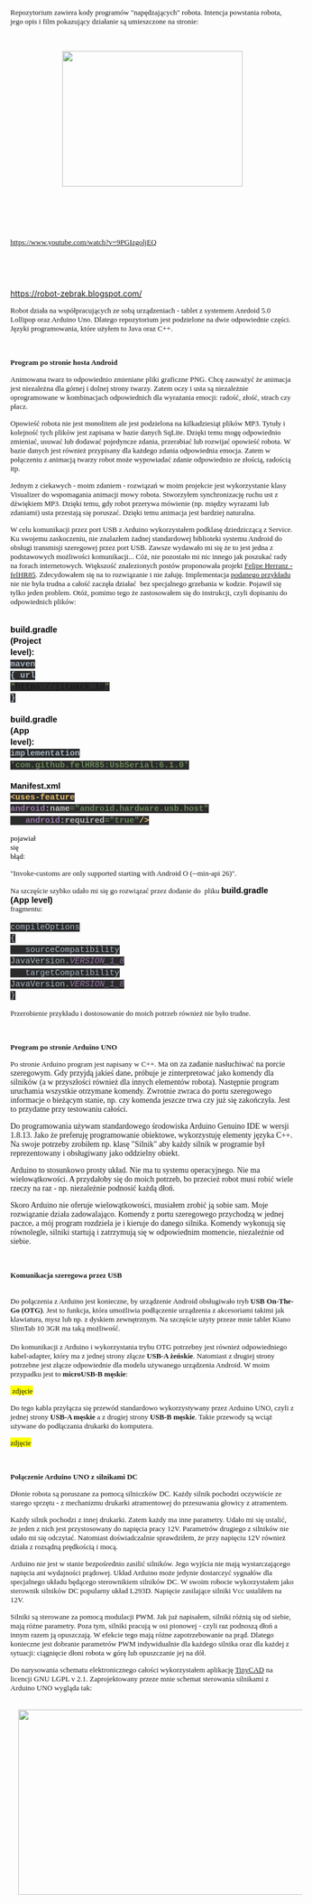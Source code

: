 <span style="font-size: small;"><span style="font-family: verdana;">Repozytorium zawiera kody programów "napędzających" robota. Intencja powstania robota, jego opis i film pokazujący działanie są umieszczone na stronie:</span></span><p><span style="font-size: small;"><span style="font-family: verdana;"></span></span></p><p><span style="font-size: small;"><span style="font-family: verdana;">&nbsp; <br /></span></span></p><div class="separator" style="clear: both; text-align: center;"><span style="font-size: small;"><span style="font-family: verdana;"><a href="https://robot-zebrak.blogspot.com/" imageanchor="1" style="margin-left: 1em; margin-right: 1em;"><img border="0" data-original-height="1536" data-original-width="2048" height="240" src="https://blogger.googleusercontent.com/img/a/AVvXsEjsbMcAwKp-513v_3jvkKBbxysporf1HN1fx3RW6AOC2ydwHPP_JgA6lfq-LmsCXXFNuQ3c-xdx1Mw8KCYWYmCgwt1H1dJalQ8oB6VTrE3-VkUjHuO9xZyh68fP2ELqmXlQqlgqot2PMjJdk9vtTLwBRvFgBp95t3heN_Homglp1eYxgJOAJlYD6Ijs=s320" width="320" /></a></span></span></div><span style="font-size: small;"><span style="font-family: verdana;"><br /></span></span><p></p><p><span style="font-size: small;"><span style="font-family: verdana;">&nbsp;</span></span></p><br /><p><span style="font-size: small;"><span style="font-family: verdana;">https://www.youtube.com/watch?v=9PGIzgoljEQ</span></span></p><p><span style="font-size: small;"><span style="font-family: verdana;">&nbsp;<br /></span></span></p><p><span style="font-size: small;"><span style="font-family: verdana;">&nbsp;</span></span></p><p><a href="https://robot-zebrak.blogspot.com/"><span style="font-size: small;"><span style="font-family: verdana;">https://robot-zebrak.blogspot.com/</span></span></a></p><p><span style="font-size: small;"></span></p><p><span style="font-size: small;"></span></p><p><span style="font-size: small;"></span></p><p><span style="font-size: small;"></span></p><p><span style="font-size: small;"><span style="font-family: verdana;"></span></span></p><p><span style="font-size: small;"></span></p><p><span style="font-size: small;"></span></p><p><span style="font-size: small;"><span style="font-family: verdana;"></span></span></p><p><span style="font-size: small;"><span style="font-family: verdana;">Robot działa na współpracujących ze sobą urządzeniach - tablet z systemem Anrdoid 5.0 Lollipop oraz Arduino Uno. Dlatego repozytorium jest podzielone na dwie odpowiednie części. Języki programowania, które użyłem to Java oraz C++.<br /></span></span></p><p><span style="font-size: small;"><span style="font-family: verdana;"><b>&nbsp;</b></span></span></p><p><span style="font-size: small;"><span style="font-family: verdana;"><b>Program po stronie hosta Android</b><br /></span></span></p><p><span style="font-size: small;"><span style="font-family: verdana;"><span style="font-size: small;"><span style="font-family: verdana;">Animowana
 twarz to odpowiednio zmieniane pliki graficzne PNG. Chcę zauważyć że 
animacja jest niezależna dla górnej i dolnej strony twarzy. Zatem oczy i
 usta są niezależnie oprogramowane w kombinacjach odpowiednich dla 
wyrażania emocji: radość, złość, strach czy płacz.</span></span></span></span></p><p><span style="font-size: small;"><span style="font-family: verdana;"><span style="font-size: small;"><span style="font-family: verdana;">Opowieść
 robota nie jest monolitem ale jest podzielona na kilkadziesiąt plików 
MP3. Tytuły i kolejność tych plików jest zapisana w bazie danych SqLite.
 Dzięki temu mogę odpowiednio zmieniać, usuwać lub dodawać pojedyncze 
zdania, przerabiać lub rozwijać opowieść robota. W bazie danych jest 
również przypisany dla każdego zdania odpowiednia emocja. Zatem w 
połączeniu z animacją twarzy robot może wypowiadać zdanie odpowiednio ze
 złością, radością itp.<br /></span></span></span></span></p><p><span style="font-size: small;"><span style="font-family: verdana;"><span style="font-size: small;"><span style="font-family: verdana;"><span style="font-size: small;"><span style="font-family: verdana;"><span style="font-size: small;"><span style="font-family: verdana;">Jednym z ciekawych - moim zdaniem - rozwiązań w moim projekcie jest wykorzystanie klasy
 Visualizer do wspomagania animacji mowy robota. Stworzyłem synchronizację
ruchu ust z dźwiękiem MP3. Dzięki temu, gdy robot przerywa mówienie (np. 
między wyrazami lub zdaniami) usta przestają się poruszać. Dzięki temu animacja jest bardziej naturalna.</span></span></span></span></span></span> </span></span></p><p><span style="font-size: small;"><span style="font-family: verdana;"><span style="font-size: small;"><span style="font-family: verdana;">W celu komunikacji przez port USB z Arduino wykorzystałem podklasę dziedziczącą z S</span></span></span></span><span style="font-size: small;"><span style="font-family: verdana;"><span style="font-size: small;"><span style="font-family: verdana;"><span style="font-size: small;"><span style="font-family: verdana;"><span style="font-size: small;"><span style="font-family: verdana;">ervice</span></span></span></span>. </span></span>Ku
 swojemu zaskoczeniu, nie znalazłem żadnej standardowej biblioteki 
systemu Android do obsługi transmisji szeregowej przez port USB. Zawsze 
wydawało mi się że to jest jedna z podstawowych możliwości 
komunikacji... Cóż, nie pozostało mi nic innego jak poszukać rady na 
forach internetowych. Większość znalezionych postów proponowała projekt <a href="https://github.com/felHR85/UsbSerial" target="_blank">Felipe Herranz - felHR85</a>. Zdecydowałem się na to rozwiązanie i nie żałuję. Implementacja <a href="https://github.com/felHR85/UsbSerial/tree/master/example" target="_blank">podanego przykładu</a>
 nie nie była trudna a całość zaczęła działać&nbsp; bez specjalnego grzebania
 w kodzie. Pojawił się tylko jeden problem. Otóż, pomimo tego że 
zastosowałem się do instrukcji, czyli dopisaniu do odpowiednich plików:<br /></span></span></p><br /><p dir="ltr" style="line-height: 1.38; margin-bottom: 0pt; margin-top: 0pt;"><span style="background-color: transparent; color: black; font-family: Arial; font-size: 11pt; font-style: normal; font-variant: normal; font-weight: 700; text-decoration: none; vertical-align: baseline; white-space: pre;">build.gradle (Project level):</span></p><p dir="ltr" style="line-height: 1.38; margin-bottom: 0pt; margin-top: 0pt;"><span style="background-color: #2b2b2b; color: #a9b7c6; font-family: 'Courier New'; font-size: 11pt; font-style: normal; font-variant: normal; font-weight: 700; text-decoration: none; vertical-align: baseline; white-space: pre;">maven { url </span><span style="background-color: #2b2b2b; color: #6a8759; font-family: 'Courier New'; font-size: 11pt; font-style: normal; font-variant: normal; font-weight: 700; text-decoration: none; vertical-align: baseline; white-space: pre;">"https://jitpack.io" </span><span style="background-color: #2b2b2b; color: #a9b7c6; font-family: 'Courier New'; font-size: 11pt; font-style: normal; font-variant: normal; font-weight: 700; text-decoration: none; vertical-align: baseline; white-space: pre;">}</span></p><br /><p dir="ltr" style="line-height: 1.38; margin-bottom: 0pt; margin-top: 0pt;"><span style="background-color: transparent; color: black; font-family: Arial; font-size: 11pt; font-style: normal; font-variant: normal; font-weight: 700; text-decoration: none; vertical-align: baseline; white-space: pre;">build.gradle (App level):</span></p><p dir="ltr" style="line-height: 1.38; margin-bottom: 0pt; margin-top: 0pt;"><span style="background-color: #2b2b2b; color: #a9b7c6; font-family: 'Courier New'; font-size: 11pt; font-style: normal; font-variant: normal; font-weight: 700; text-decoration: none; vertical-align: baseline; white-space: pre;">implementation </span><span style="background-color: #2b2b2b; color: #6a8759; font-family: 'Courier New'; font-size: 11pt; font-style: normal; font-variant: normal; font-weight: 700; text-decoration: none; vertical-align: baseline; white-space: pre;">'com.github.felHR85:UsbSerial:6.1.0'</span></p><br /><p dir="ltr" style="line-height: 1.38; margin-bottom: 0pt; margin-top: 0pt;"><span style="background-color: transparent; color: black; font-family: Arial; font-size: 11pt; font-style: normal; font-variant: normal; font-weight: 700; text-decoration: none; vertical-align: baseline; white-space: pre;">Manifest.xml</span></p><p dir="ltr" style="line-height: 1.38; margin-bottom: 0pt; margin-top: 0pt;"><span style="background-color: #2b2b2b; color: #e8bf6a; font-family: 'Courier New'; font-size: 11pt; font-style: normal; font-variant: normal; font-weight: 700; text-decoration: none; vertical-align: baseline; white-space: pre;">&lt;uses-feature </span><span style="background-color: #2b2b2b; color: #9876aa; font-family: 'Courier New'; font-size: 11pt; font-style: normal; font-variant: normal; font-weight: 700; text-decoration: none; vertical-align: baseline; white-space: pre;">android</span><span style="background-color: #2b2b2b; color: #bababa; font-family: 'Courier New'; font-size: 11pt; font-style: normal; font-variant: normal; font-weight: 700; text-decoration: none; vertical-align: baseline; white-space: pre;">:name</span><span style="background-color: #2b2b2b; color: #6a8759; font-family: 'Courier New'; font-size: 11pt; font-style: normal; font-variant: normal; font-weight: 700; text-decoration: none; vertical-align: baseline; white-space: pre;">="android.hardware.usb.host"</span></p><p dir="ltr" style="line-height: 1.38; margin-bottom: 0pt; margin-top: 0pt;"><span style="background-color: #2b2b2b; color: #6a8759; font-family: 'Courier New'; font-size: 11pt; font-style: normal; font-variant: normal; font-weight: 700; text-decoration: none; vertical-align: baseline; white-space: pre;">&nbsp;&nbsp;&nbsp;</span><span style="background-color: #2b2b2b; color: #9876aa; font-family: 'Courier New'; font-size: 11pt; font-style: normal; font-variant: normal; font-weight: 700; text-decoration: none; vertical-align: baseline; white-space: pre;">android</span><span style="background-color: #2b2b2b; color: #bababa; font-family: 'Courier New'; font-size: 11pt; font-style: normal; font-variant: normal; font-weight: 700; text-decoration: none; vertical-align: baseline; white-space: pre;">:required</span><span style="background-color: #2b2b2b; color: #6a8759; font-family: 'Courier New'; font-size: 11pt; font-style: normal; font-variant: normal; font-weight: 700; text-decoration: none; vertical-align: baseline; white-space: pre;">="true"</span><span style="background-color: #2b2b2b; color: #e8bf6a; font-family: 'Courier New'; font-size: 11pt; font-style: normal; font-variant: normal; font-weight: 700; text-decoration: none; vertical-align: baseline; white-space: pre;">/&gt;</span></p><p><span style="background-color: transparent; color: black; font-family: Arial; font-size: 11pt; font-style: normal; font-variant: normal; font-weight: 400; text-decoration: none; vertical-align: baseline; white-space: pre;"><span style="font-size: small;"><span style="font-family: verdana;"><span style="font-size: small;"><span style="font-family: verdana;">pojawiał się błąd:&nbsp;</span></span></span></span></span></p><p><span style="font-size: small;"><span style="font-family: verdana;">"Invoke-customs are only supported starting with Android O (--min-api 26)".&nbsp;</span></span></p><p><span style="font-size: small;"><span style="font-family: verdana;">Na szczęście szybko udało mi się go rozwiązać przez dodanie do&nbsp; pliku</span></span><span style="background-color: transparent; color: black; font-family: Arial; font-size: 11pt; font-style: normal; font-variant: normal; font-weight: 400; text-decoration: none; vertical-align: baseline; white-space: pre;"><span style="font-size: small;"><span style="font-family: verdana;">&nbsp;</span></span></span><span style="background-color: transparent; color: black; font-family: Arial; font-size: 11pt; font-style: normal; font-variant: normal; font-weight: 700; text-decoration: none; vertical-align: baseline; white-space: pre;">build.gradle (App level) </span><span style="font-size: small;"><span style="font-family: verdana;">fragmentu:</span></span></p><p dir="ltr" style="line-height: 1.38; margin-bottom: 0pt; margin-top: 0pt;"><span style="background-color: #2b2b2b; color: #a9b7c6; font-family: 'Courier New'; font-size: 11pt; font-style: normal; font-variant: normal; font-weight: 400; text-decoration: none; vertical-align: baseline; white-space: pre;">compileOptions {</span></p><p dir="ltr" style="line-height: 1.38; margin-bottom: 0pt; margin-top: 0pt;"><span style="background-color: #2b2b2b; color: #a9b7c6; font-family: 'Courier New'; font-size: 11pt; font-style: normal; font-variant: normal; font-weight: 400; text-decoration: none; vertical-align: baseline; white-space: pre;">&nbsp;&nbsp;&nbsp;sourceCompatibility JavaVersion.</span><span style="background-color: #2b2b2b; color: #9876aa; font-family: 'Courier New'; font-size: 11pt; font-style: italic; font-variant: normal; font-weight: 400; text-decoration: none; vertical-align: baseline; white-space: pre;">VERSION_1_8</span></p><p dir="ltr" style="line-height: 1.38; margin-bottom: 0pt; margin-top: 0pt;"><span style="background-color: #2b2b2b; color: #9876aa; font-family: 'Courier New'; font-size: 11pt; font-style: italic; font-variant: normal; font-weight: 400; text-decoration: none; vertical-align: baseline; white-space: pre;">&nbsp;&nbsp;&nbsp;</span><span style="background-color: #2b2b2b; color: #a9b7c6; font-family: 'Courier New'; font-size: 11pt; font-style: normal; font-variant: normal; font-weight: 400; text-decoration: none; vertical-align: baseline; white-space: pre;">targetCompatibility JavaVersion.</span><span style="background-color: #2b2b2b; color: #9876aa; font-family: 'Courier New'; font-size: 11pt; font-style: italic; font-variant: normal; font-weight: 400; text-decoration: none; vertical-align: baseline; white-space: pre;">VERSION_1_8</span></p><p dir="ltr" style="line-height: 1.38; margin-bottom: 0pt; margin-top: 0pt;"><span style="background-color: #2b2b2b; color: #a9b7c6; font-family: 'Courier New'; font-size: 11pt; font-style: normal; font-variant: normal; font-weight: 400; text-decoration: none; vertical-align: baseline; white-space: pre;">}</span></p><p><span style="font-size: small;"><span style="font-family: verdana;">Przerobienie przykładu i dostosowanie do moich potrzeb również nie było trudne.</span></span></p><p><span style="font-size: small;"><span style="font-family: verdana;">&nbsp;</span></span></p><p><b><span style="font-size: small;"><span style="font-family: verdana;">Program po stronie Arduino UNO</span></span></b></p><p><span style="font-family: verdana;"><span style="font-size: small;"><span style="font-family: verdana;"><span style="background-color: #fcff01;"><span style="background-color: white;"><span style="font-size: small;"><span style="font-family: verdana;">Po
 stronie Arduino program jest napisany w C++. </span></span></span></span></span></span><span style="font-size: small;">M</span>a
 on za zadanie nasłuchiwać na porcie szeregowym. Gdy przyjdą jakieś 
dane, próbuje je zinterpretować jako komendy dla silników (a w 
przyszłości również dla innych elementów robota). Następnie program 
uruchamia wszystkie otrzymane komendy. Zwrotnie zwraca do portu 
szeregowego informacje o bieżącym stanie, np. czy komenda jeszcze trwa 
czy już się zakończyła. Jest to przydatne przy testowaniu całości.&nbsp; <br /></span></p><p><span style="font-family: verdana;"><span style="font-family: verdana;">Do
 programowania używam standardowego środowiska Arduino Genuino IDE w 
wersji 1.8.13. Jako że preferuję programowanie obiektowe, </span></span><span style="font-family: verdana;"><span style="font-family: verdana;"><span style="font-family: verdana;"><span style="font-family: verdana;">wykorzystuję elementy języka C++. Na swoje potrzeby </span></span>zrobiłem np. klasę 
"Silnik" aby każdy silnik w programie był reprezentowany i obsługiwany 
jako oddzielny obiekt.</span> <br /></span></p><p><span style="font-family: verdana;">Arduino
 to stosunkowo prosty układ. Nie ma tu systemu operacyjnego. Nie ma 
wielowątkowości. A przydałoby się do moich potrzeb, bo przecież robot 
musi robić wiele rzeczy na raz - np. niezależnie podnosić każdą dłoń.&nbsp;</span></p><p><span style="font-family: verdana;">Skoro
 Arduino nie oferuje wielowątkowości, musiałem zrobić ją sobie sam. Moje
 rozwiązanie działa zadowalająco. Komendy z portu szeregowego przychodzą
 w jednej paczce, a mój program rozdziela je i kieruje do danego 
silnika. Komendy wykonują się równolegle, silniki startują i zatrzymują 
się w odpowiednim momencie, niezależnie od siebie.</span></p><p><span style="font-size: small;"><span style="font-family: verdana;"><br /></span></span></p><p><b><span style="font-size: small;"><span style="font-family: verdana;">Komunikacja szeregowa przez USB</span></span></b></p><p><span style="font-size: small;"><span style="font-family: verdana;"><br />Do połączenia z Arduino jest konieczne, by urządzenie Android obsługiwało tryb </span></span><span style="font-size: small;"><span style="font-family: verdana;"><b><span style="font-size: small;"><span style="font-family: verdana;">USB On-The-Go (OTG)</span></span></b>. Jest</span></span><span style="font-size: small;"><span style="font-family: verdana;"> to funkcja, która 
umożliwia podłączenie urządzenia z akcesoriami takimi jak klawiatura, 
mysz lub np. z dyskiem zewnętrznym. Na szczęście użyty przeze mnie tablet Kiano SlimTab 10 3GR ma taką możliwość. <span style="background-color: #fcff01;"></span><br /></span></span><br /><span style="font-size: small;"><span style="font-family: verdana;"><span style="font-size: small;"><span style="font-family: verdana;">Do komunikacji z Arduino i wykorzystania trybu OTG potrzebny jest również 
odpowiedniego kabel-adapter, który ma z jednej strony złącze <b>USB-A żeńskie</b>. Natomiast z drugiej strony potrzebne jest złącze odpowiednie dla modelu używanego urządzenia Android. W moim przypadku jest to <b>microUSB-B męskie</b>: <br /></span></span></span></span></p><p><span style="background-color: #fcff01;"><span style="font-size: small;"><span style="font-family: verdana;">&nbsp;zdjęcie</span></span></span></p><p><span style="font-size: small;"><span style="font-family: verdana;">Do tego kabla przyłącza się przewód standardowo wykorzystywany przez Arduino UNO, czyli z jednej strony <b>USB-A męskie</b> a z drugiej strony <b>USB-B męskie</b>. Takie przewody są wciąż używane do podłączania drukarki do komputera.<br /></span></span></p><p><span style="background-color: #fcff01;"><span style="font-size: small;"><span style="font-family: verdana;">zdjęcie</span></span></span></p><p><span style="font-size: small;"><span style="font-family: verdana;"></span></span></p><p><span style="font-size: small;"><span style="font-family: verdana;"></span></span></p><p><span style="font-size: small;"><span style="font-family: verdana;"></span></span></p><p><span style="font-size: small;"><span style="font-family: verdana;"></span></span></p><p><span style="font-size: small;"><span style="font-family: verdana;"><br /></span></span></p><p><b><span style="font-size: small;"><span style="font-family: verdana;">Połączenie Arduino UNO z silnikami DC<br /></span></span></b></p><p><span style="font-family: verdana;"><span style="font-size: small;"><span style="font-family: verdana;"><span style="background-color: #fcff01;"><span style="background-color: white;"><span style="font-size: small;"><span style="font-family: verdana;"></span></span></span></span></span></span></span></p><p></p><p><span style="font-size: small;"><span style="font-family: verdana;"><span style="background-color: #fcff01;"><span style="background-color: white;">Dłonie robota są poruszane za pomocą silniczków DC. Każdy silnik pochodzi oczywiście ze starego sprzętu - z mechanizmu drukarki atramentowej do przesuwania głowicy z atramentem.</span></span></span></span></p><p><span style="font-size: small;"><span style="font-family: verdana;"><span style="background-color: #fcff01;"><span style="background-color: white;">Każdy silnik pochodzi z innej drukarki. Zatem każdy ma inne parametry. Udało mi się ustalić, że jeden z nich jest przystosowany do napięcia pracy 12V. Parametrów drugiego z silników nie udało mi się odczytać. Natomiast doświadczalnie sprawdziłem, że przy napięciu 12V również działa z rozsądną prędkością i mocą.&nbsp;</span></span></span></span></p><p><span style="font-size: small;"><span style="font-family: verdana;"><span style="background-color: #fcff01;"><span style="background-color: white;">Arduino nie jest w stanie bezpośrednio zasilić silników. Jego wyjścia nie mają wystarczającego napięcia ani wydajności prądowej. Układ Arduino może jedynie dostarczyć sygnałów dla specjalnego układu będącego sterownikiem silników DC. W swoim robocie wykorzystałem jako sterownik silników DC popularny układ L293D. Napięcie zasilające silniki Vcc ustaliłem na 12V.<br /></span></span></span></span></p><p><span style="font-size: small;"><span style="font-family: verdana;"><span style="background-color: #fcff01;"><span style="background-color: white;">Silniki są sterowane za pomocą modulacji PWM. Jak już napisałem, silniki różnią się od siebie, mają różne parametry. Poza tym, silniki pracują w osi pionowej - czyli raz podnoszą dłoń a innym razem ją opuszczają. </span></span></span></span><span style="font-size: small;"><span style="font-family: verdana;"><span style="background-color: #fcff01;"><span style="background-color: white;"><span style="font-size: small;"><span style="font-family: verdana;"><span style="background-color: #fcff01;"><span style="background-color: white;">W efekcie tego mają różne zapotrzebowanie na prąd. Dlatego konieczne jest dobranie parametrów PWM indywidualnie dla każdego silnika oraz dla każdej z sytuacji: ciągnięcie dłoni robota w górę lub opuszczanie jej na dół.&nbsp;</span></span></span></span></span></span></span></span></p><p><span style="font-size: small;"><span style="font-family: verdana;"><span style="background-color: #fcff01;"><span style="background-color: white;"><span style="font-size: small;"><span style="font-family: verdana;"><span style="background-color: #fcff01;"><span style="background-color: white;">Do narysowania schematu elektronicznego całości wykorzystałem aplikację <a href="https://www.tinycad.net" target="_blank">TinyCAD</a> na licencji GNU LGPL v<span> 2.1. </span>Zaprojektowany przeze mnie schemat sterowania silnikami z Arduino UNO wygląda tak: <br /></span></span></span></span></span></span></span></span></p><p></p><p><span style="font-size: small;"><span style="font-family: verdana;">&nbsp;</span></span><a href="https://1.bp.blogspot.com/-LX_-JJQMemQ/YJEBO1FLb6I/AAAAAAAADow/LLxeRoRu-UcWoXBgL4sCduL9fyq7QRFywCNcBGAsYHQ/s1141/schemat.jpg" style="margin-left: 1em; margin-right: 1em;"><img border="0" data-original-height="586" data-original-width="1141" height="328" src="https://1.bp.blogspot.com/-LX_-JJQMemQ/YJEBO1FLb6I/AAAAAAAADow/LLxeRoRu-UcWoXBgL4sCduL9fyq7QRFywCNcBGAsYHQ/w640-h328/schemat.jpg" width="640" /></a></p><p><span style="font-size: small;"><span style="font-family: verdana;"></span></span></p><p><span style="font-size: small;"><span style="font-family: verdana;"></span></span></p><p><br /></p><p><br /></p>
